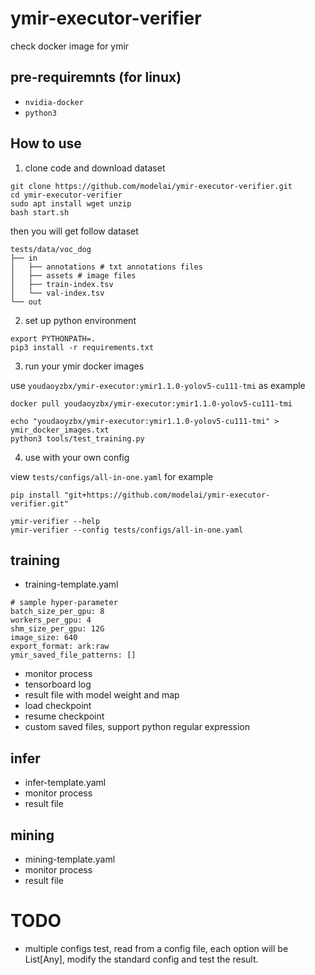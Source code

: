 # ymir-executor-verifier
check docker image for ymir

## pre-requiremnts (for linux)

- `nvidia-docker`
- `python3`

## How to use

1. clone code and download dataset
```
git clone https://github.com/modelai/ymir-executor-verifier.git
cd ymir-executor-verifier
sudo apt install wget unzip
bash start.sh
```

then you will get follow dataset
```
tests/data/voc_dog
├── in
│   ├── annotations # txt annotations files
│   ├── assets # image files
│   ├── train-index.tsv
│   └── val-index.tsv
└── out
```

2. set up python environment
```
export PYTHONPATH=.
pip3 install -r requirements.txt
```

3. run your ymir docker images

use `youdaoyzbx/ymir-executor:ymir1.1.0-yolov5-cu111-tmi` as example
```
docker pull youdaoyzbx/ymir-executor:ymir1.1.0-yolov5-cu111-tmi

echo "youdaoyzbx/ymir-executor:ymir1.1.0-yolov5-cu111-tmi" > ymir_docker_images.txt
python3 tools/test_training.py
```

4. use with your own config

view `tests/configs/all-in-one.yaml` for example

```
pip install "git+https://github.com/modelai/ymir-executor-verifier.git"

ymir-verifier --help
ymir-verifier --config tests/configs/all-in-one.yaml
```

## training
- training-template.yaml
```
# sample hyper-parameter
batch_size_per_gpu: 8
workers_per_gpu: 4
shm_size_per_gpu: 12G
image_size: 640
export_format: ark:raw
ymir_saved_file_patterns: []
```
- monitor process
- tensorboard log
- result file with model weight and map
- load checkpoint
- resume checkpoint
- custom saved files, support python regular expression

## infer
- infer-template.yaml
- monitor process
- result file

## mining
- mining-template.yaml
- monitor process
- result file


# TODO
- multiple configs test, read from a config file, each option will be List[Any], modify the standard config and test the result.
